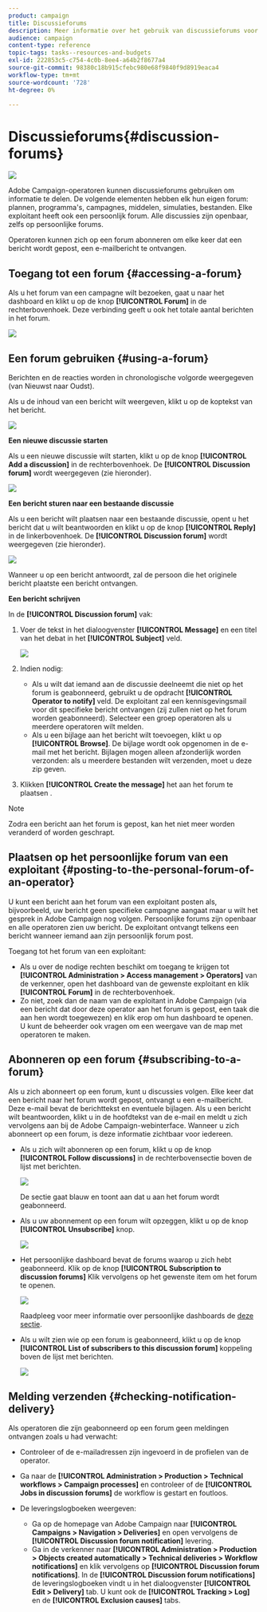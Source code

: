 ```yaml
---
product: campaign
title: Discussieforums
description: Meer informatie over het gebruik van discussieforums voor campagnes
audience: campaign
content-type: reference
topic-tags: tasks--resources-and-budgets
exl-id: 222853c5-c754-4c0b-8ee4-a64b2f8677a4
source-git-commit: 98380c18b915cfebc980e68f9840f9d8919eaca4
workflow-type: tm+mt
source-wordcount: '728'
ht-degree: 0%

---
```


# Discussieforums{#discussion-forums}

![](../../assets/v7-only.svg)

Adobe Campaign-operatoren kunnen discussieforums gebruiken om informatie te delen. De volgende elementen hebben elk hun eigen forum: plannen, programma&#39;s, campagnes, middelen, simulaties, bestanden. Elke exploitant heeft ook een persoonlijk forum. Alle discussies zijn openbaar, zelfs op persoonlijke forums.

Operatoren kunnen zich op een forum abonneren om elke keer dat een bericht wordt gepost, een e-mailbericht te ontvangen.

## Toegang tot een forum {#accessing-a-forum}

Als u het forum van een campagne wilt bezoeken, gaat u naar het dashboard en klikt u op de knop **[!UICONTROL Forum]** in de rechterbovenhoek. Deze verbinding geeft u ook het totale aantal berichten in het forum.

![](assets/mrm_forum_access_link.png)

## Een forum gebruiken {#using-a-forum}

Berichten en de reacties worden in chronologische volgorde weergegeven (van Nieuwst naar Oudst).

Als u de inhoud van een bericht wilt weergeven, klikt u op de koptekst van het bericht.

![](assets/mrm_forum_expand_msg.png)

**Een nieuwe discussie starten**

Als u een nieuwe discussie wilt starten, klikt u op de knop **[!UICONTROL Add a discussion]** in de rechterbovenhoek. De **[!UICONTROL Discussion forum]** wordt weergegeven (zie hieronder).

![](assets/mrm_forum_new_thread.png)

**Een bericht sturen naar een bestaande discussie**

Als u een bericht wilt plaatsen naar een bestaande discussie, opent u het bericht dat u wilt beantwoorden en klikt u op de knop **[!UICONTROL Reply]** in de linkerbovenhoek. De **[!UICONTROL Discussion forum]** wordt weergegeven (zie hieronder).

![](assets/mrm_forum_answer_msg.png)

Wanneer u op een bericht antwoordt, zal de persoon die het originele bericht plaatste een bericht ontvangen.

**Een bericht schrijven**

In de **[!UICONTROL Discussion forum]** vak:

1. Voer de tekst in het dialoogvenster **[!UICONTROL Message]** en een titel van het debat in het **[!UICONTROL Subject]** veld.

   ![](assets/mrm_forum_edit_msg.png)

1. Indien nodig:

   * Als u wilt dat iemand aan de discussie deelneemt die niet op het forum is geabonneerd, gebruikt u de opdracht **[!UICONTROL Operator to notify]** veld. De exploitant zal een kennisgevingsmail voor dit specifieke bericht ontvangen (zij zullen niet op het forum worden geabonneerd). Selecteer een groep operatoren als u meerdere operatoren wilt melden.
   * Als u een bijlage aan het bericht wilt toevoegen, klikt u op **[!UICONTROL Browse]**. De bijlage wordt ook opgenomen in de e-mail met het bericht. Bijlagen mogen alleen afzonderlijk worden verzonden: als u meerdere bestanden wilt verzenden, moet u deze zip geven.

1. Klikken **[!UICONTROL Create the message]** het aan het forum te plaatsen .

>[!NOTE]
>
>Zodra een bericht aan het forum is gepost, kan het niet meer worden veranderd of worden geschrapt.

## Plaatsen op het persoonlijke forum van een exploitant {#posting-to-the-personal-forum-of-an-operator}

U kunt een bericht aan het forum van een exploitant posten als, bijvoorbeeld, uw bericht geen specifieke campagne aangaat maar u wilt het gesprek in Adobe Campaign nog volgen. Persoonlijke forums zijn openbaar en alle operatoren zien uw bericht. De exploitant ontvangt telkens een bericht wanneer iemand aan zijn persoonlijk forum post.

Toegang tot het forum van een exploitant:

* Als u over de nodige rechten beschikt om toegang te krijgen tot **[!UICONTROL Administration > Access management > Operators]** van de verkenner, open het dashboard van de gewenste exploitant en klik **[!UICONTROL Forum]** in de rechterbovenhoek.
* Zo niet, zoek dan de naam van de exploitant in Adobe Campaign (via een bericht dat door deze operator aan het forum is gepost, een taak die aan hen wordt toegewezen) en klik erop om hun dashboard te openen. U kunt de beheerder ook vragen om een weergave van de map met operatoren te maken.

## Abonneren op een forum {#subscribing-to-a-forum}

Als u zich abonneert op een forum, kunt u discussies volgen. Elke keer dat een bericht naar het forum wordt gepost, ontvangt u een e-mailbericht. Deze e-mail bevat de berichttekst en eventuele bijlagen. Als u een bericht wilt beantwoorden, klikt u in de hoofdtekst van de e-mail en meldt u zich vervolgens aan bij de Adobe Campaign-webinterface. Wanneer u zich abonneert op een forum, is deze informatie zichtbaar voor iedereen.

* Als u zich wilt abonneren op een forum, klikt u op de knop **[!UICONTROL Follow discussions]** in de rechterbovensectie boven de lijst met berichten.

   ![](assets/mrm_forum_subscribe.png)

   De sectie gaat blauw en toont aan dat u aan het forum wordt geabonneerd.

* Als u uw abonnement op een forum wilt opzeggen, klikt u op de knop **[!UICONTROL Unsubscribe]** knop.

   ![](assets/mrm_forum_unsubscribe.png)

* Het persoonlijke dashboard bevat de forums waarop u zich hebt geabonneerd. Klik op de knop **[!UICONTROL Subscription to discussion forums]** Klik vervolgens op het gewenste item om het forum te openen.

   ![](assets/platform_dashboard_operator_subscr_forums.png)

   Raadpleeg voor meer informatie over persoonlijke dashboards de [deze sectie](../../platform/using/access-management-operators.md).

* Als u wilt zien wie op een forum is geabonneerd, klikt u op de knop **[!UICONTROL List of subscribers to this discussion forum]** koppeling boven de lijst met berichten.

   ![](assets/mrm_forum_subscribers.png)

## Melding verzenden {#checking-notification-delivery}

Als operatoren die zijn geabonneerd op een forum geen meldingen ontvangen zoals u had verwacht:

* Controleer of de e-mailadressen zijn ingevoerd in de profielen van de operator.
* Ga naar de **[!UICONTROL Administration > Production > Technical workflows > Campaign processes]** en controleer of de **[!UICONTROL Jobs in discussion forums]** de workflow is gestart en foutloos.
* De leveringslogboeken weergeven:

   * Ga op de homepage van Adobe Campaign naar **[!UICONTROL Campaigns > Navigation > Deliveries]** en open vervolgens de **[!UICONTROL Discussion forum notification]** levering.
   * Ga in de verkenner naar **[!UICONTROL Administration > Production > Objects created automatically > Technical deliveries > Workflow notifications]** en klik vervolgens op **[!UICONTROL Discussion forum notifications]**.
   In de **[!UICONTROL Discussion forum notifications]** de leveringslogboeken vindt u in het dialoogvenster **[!UICONTROL Edit > Delivery]** tab. U kunt ook de **[!UICONTROL Tracking > Log]** en de **[!UICONTROL Exclusion causes]** tabs.
